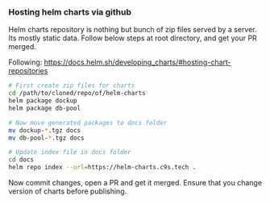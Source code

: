 ### Hosting helm charts via github

Helm charts repository is nothing but bunch of zip files served by a server.
Its mostly static data. Follow below steps at root directory, and get your
PR merged.

Following: https://docs.helm.sh/developing_charts/#hosting-chart-repositories

~~~sh
# First create zip files for charts
cd /path/to/cloned/repo/of/helm-charts
helm package dockup
helm package db-pool

# Now move generated packages to docs folder
mv dockup-*.tgz docs
mv db-pool-*.tgz docs

# Update index file in docs folder
cd docs
helm repo index --url=https://helm-charts.c9s.tech .
~~~


Now commit changes, open a PR and get it merged. Ensure that you change
version of charts before publishing.
